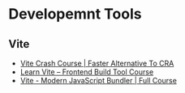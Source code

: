 # Developemnt Tools

## Vite
* [Vite Crash Course | Faster Alternative To CRA](vite-crash-course-traversy-media.md)
* [Learn Vite – Frontend Build Tool Course](vite-learn-vite-freecodecamp.md)
* [Vite - Modern JavaScript Bundler | Full Course](vite-modern-javascript-bundler.md)